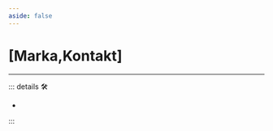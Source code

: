 ```yaml
---
aside: false
---
```

# <py>[Marka,Kontakt]</py>

---

<!-- =================================================== -->
<!-- =================================================== -->
<!-- =================================================== -->
<!-- =================================================== -->
<!-- =================================================== -->
::: details 🛠

-

:::
